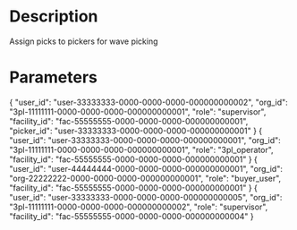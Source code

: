 # Description
Assign picks to pickers for wave picking

# Parameters

{ "user_id": "user-33333333-0000-0000-0000-000000000002", "org_id": "3pl-11111111-0000-0000-0000-000000000001", "role": "supervisor", "facility_id": "fac-55555555-0000-0000-0000-000000000001", "picker_id": "user-33333333-0000-0000-0000-000000000001" }
{ "user_id": "user-33333333-0000-0000-0000-000000000001", "org_id": "3pl-11111111-0000-0000-0000-000000000001", "role": "3pl_operator", "facility_id": "fac-55555555-0000-0000-0000-000000000001" }
{ "user_id": "user-44444444-0000-0000-0000-000000000001", "org_id": "org-22222222-0000-0000-0000-000000000001", "role": "buyer_user", "facility_id": "fac-55555555-0000-0000-0000-000000000001" }
{ "user_id": "user-33333333-0000-0000-0000-000000000005", "org_id": "3pl-11111111-0000-0000-0000-000000000002", "role": "supervisor", "facility_id": "fac-55555555-0000-0000-0000-000000000004" }